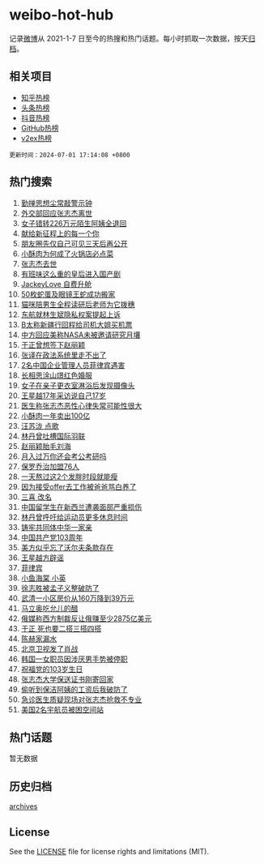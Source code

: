 # weibo-hot-hub

记录[微博](https://www.weibo.com)从 2021-1-7 日至今的热搜和热门话题。每小时抓取一次数据，按天[归档](archives)。

## 相关项目

- [知乎热榜](https://github.com/lonnyzhang423/zhihu-hot-hub)
- [头条热榜](https://github.com/lonnyzhang423/toutiao-hot-hub)
- [抖音热榜](https://github.com/lonnyzhang423/douyin-hot-hub)
- [GitHub热榜](https://github.com/lonnyzhang423/github-hot-hub)
- [v2ex热榜](https://github.com/lonnyzhang423/v2ex-hot-hub)


`更新时间：2024-07-01 17:14:08 +0800`

## 热门搜索

1. [勤掸思想尘常敲警示钟](https://m.weibo.cn/search?containerid=100103type%3D1%26t%3D10%26q%3D%23%E5%8B%A4%E6%8E%B8%E6%80%9D%E6%83%B3%E5%B0%98%E5%B8%B8%E6%95%B2%E8%AD%A6%E7%A4%BA%E9%92%9F%23&stream_entry_id=51&isnewpage=1&extparam=seat%3D1%26cate%3D10103%26stream_entry_id%3D51%26pos%3D0%26q%3D%2523%25E5%258B%25A4%25E6%258E%25B8%25E6%2580%259D%25E6%2583%25B3%25E5%25B0%2598%25E5%25B8%25B8%25E6%2595%25B2%25E8%25AD%25A6%25E7%25A4%25BA%25E9%2592%259F%2523%26dgr%3D0%26filter_type%3Drealtimehot%26c_type%3D51%26display_time%3D1719825247%26pre_seqid%3D171982524734902296445)
1. [外交部回应张志杰离世](https://m.weibo.cn/search?containerid=100103type%3D1%26t%3D10%26q%3D%23%E5%A4%96%E4%BA%A4%E9%83%A8%E5%9B%9E%E5%BA%94%E5%BC%A0%E5%BF%97%E6%9D%B0%E7%A6%BB%E4%B8%96%23&stream_entry_id=31&isnewpage=1&extparam=seat%3D1%26flag%3D1%26band_rank%3D1%26q%3D%2523%25E5%25A4%2596%25E4%25BA%25A4%25E9%2583%25A8%25E5%259B%259E%25E5%25BA%2594%25E5%25BC%25A0%25E5%25BF%2597%25E6%259D%25B0%25E7%25A6%25BB%25E4%25B8%2596%2523%26realpos%3D1%26cate%3D5001%26dgr%3D0%26pos%3D0%26stream_entry_id%3D31%26c_type%3D31%26filter_type%3Drealtimehot%26lcate%3D5001%26display_time%3D1719825247%26pre_seqid%3D171982524734902296445)
1. [女子错转226万元陌生阿姨全退回](https://m.weibo.cn/search?containerid=100103type%3D1%26t%3D10%26q%3D%23%E5%A5%B3%E5%AD%90%E9%94%99%E8%BD%AC226%E4%B8%87%E5%85%83%E9%99%8C%E7%94%9F%E9%98%BF%E5%A7%A8%E5%85%A8%E9%80%80%E5%9B%9E%23&stream_entry_id=31&isnewpage=1&extparam=seat%3D1%26flag%3D32768%26band_rank%3D2%26q%3D%2523%25E5%25A5%25B3%25E5%25AD%2590%25E9%2594%2599%25E8%25BD%25AC226%25E4%25B8%2587%25E5%2585%2583%25E9%2599%258C%25E7%2594%259F%25E9%2598%25BF%25E5%25A7%25A8%25E5%2585%25A8%25E9%2580%2580%25E5%259B%259E%2523%26realpos%3D2%26cate%3D5001%26dgr%3D0%26pos%3D1%26stream_entry_id%3D31%26c_type%3D31%26filter_type%3Drealtimehot%26lcate%3D5001%26display_time%3D1719825247%26pre_seqid%3D171982524734902296445)
1. [献给新征程上的每一个你](https://m.weibo.cn/search?containerid=100103type%3D1%26t%3D10%26q%3D%23%E7%8C%AE%E7%BB%99%E6%96%B0%E5%BE%81%E7%A8%8B%E4%B8%8A%E7%9A%84%E6%AF%8F%E4%B8%80%E4%B8%AA%E4%BD%A0%23&stream_entry_id=31&isnewpage=1&extparam=seat%3D1%26flag%3D1%26band_rank%3D3%26q%3D%2523%25E7%258C%25AE%25E7%25BB%2599%25E6%2596%25B0%25E5%25BE%2581%25E7%25A8%258B%25E4%25B8%258A%25E7%259A%2584%25E6%25AF%258F%25E4%25B8%2580%25E4%25B8%25AA%25E4%25BD%25A0%2523%26realpos%3D3%26cate%3D5001%26dgr%3D0%26pos%3D2%26stream_entry_id%3D31%26c_type%3D31%26filter_type%3Drealtimehot%26lcate%3D5001%26display_time%3D1719825247%26pre_seqid%3D171982524734902296445)
1. [朋友圈先仅自己可见三天后再公开](https://m.weibo.cn/search?containerid=100103type%3D1%26t%3D10%26q%3D%23%E6%9C%8B%E5%8F%8B%E5%9C%88%E5%85%88%E4%BB%85%E8%87%AA%E5%B7%B1%E5%8F%AF%E8%A7%81%E4%B8%89%E5%A4%A9%E5%90%8E%E5%86%8D%E5%85%AC%E5%BC%80%23&stream_entry_id=31&isnewpage=1&extparam=seat%3D1%26flag%3D2%26band_rank%3D4%26q%3D%2523%25E6%259C%258B%25E5%258F%258B%25E5%259C%2588%25E5%2585%2588%25E4%25BB%2585%25E8%2587%25AA%25E5%25B7%25B1%25E5%258F%25AF%25E8%25A7%2581%25E4%25B8%2589%25E5%25A4%25A9%25E5%2590%258E%25E5%2586%258D%25E5%2585%25AC%25E5%25BC%2580%2523%26realpos%3D4%26cate%3D5001%26dgr%3D0%26pos%3D3%26stream_entry_id%3D31%26c_type%3D31%26filter_type%3Drealtimehot%26lcate%3D5001%26display_time%3D1719825247%26pre_seqid%3D171982524734902296445)
1. [小酥肉为何成了火锅店必点菜](https://m.weibo.cn/search?containerid=100103type%3D1%26t%3D10%26q%3D%23%E5%B0%8F%E9%85%A5%E8%82%89%E4%B8%BA%E4%BD%95%E6%88%90%E4%BA%86%E7%81%AB%E9%94%85%E5%BA%97%E5%BF%85%E7%82%B9%E8%8F%9C%23&stream_entry_id=31&isnewpage=1&extparam=seat%3D1%26flag%3D1%26band_rank%3D5%26q%3D%2523%25E5%25B0%258F%25E9%2585%25A5%25E8%2582%2589%25E4%25B8%25BA%25E4%25BD%2595%25E6%2588%2590%25E4%25BA%2586%25E7%2581%25AB%25E9%2594%2585%25E5%25BA%2597%25E5%25BF%2585%25E7%2582%25B9%25E8%258F%259C%2523%26realpos%3D5%26cate%3D5001%26dgr%3D0%26pos%3D4%26stream_entry_id%3D31%26c_type%3D31%26filter_type%3Drealtimehot%26lcate%3D5001%26display_time%3D1719825247%26pre_seqid%3D171982524734902296445)
1. [张志杰去世](https://m.weibo.cn/search?containerid=100103type%3D1%26t%3D10%26q%3D%23%E5%BC%A0%E5%BF%97%E6%9D%B0%E5%8E%BB%E4%B8%96%23&stream_entry_id=31&isnewpage=1&extparam=seat%3D1%26flag%3D16%26band_rank%3D6%26q%3D%2523%25E5%25BC%25A0%25E5%25BF%2597%25E6%259D%25B0%25E5%258E%25BB%25E4%25B8%2596%2523%26realpos%3D6%26cate%3D5001%26dgr%3D0%26pos%3D5%26stream_entry_id%3D31%26c_type%3D31%26filter_type%3Drealtimehot%26lcate%3D5001%26display_time%3D1719825247%26pre_seqid%3D171982524734902296445)
1. [有班味这么重的皇后进入国产剧](https://m.weibo.cn/search?containerid=100103type%3D1%26t%3D10%26q%3D%23%E6%9C%89%E7%8F%AD%E5%91%B3%E8%BF%99%E4%B9%88%E9%87%8D%E7%9A%84%E7%9A%87%E5%90%8E%E8%BF%9B%E5%85%A5%E5%9B%BD%E4%BA%A7%E5%89%A7%23&stream_entry_id=31&isnewpage=1&extparam=seat%3D1%26flag%3D1%26band_rank%3D7%26q%3D%2523%25E6%259C%2589%25E7%258F%25AD%25E5%2591%25B3%25E8%25BF%2599%25E4%25B9%2588%25E9%2587%258D%25E7%259A%2584%25E7%259A%2587%25E5%2590%258E%25E8%25BF%259B%25E5%2585%25A5%25E5%259B%25BD%25E4%25BA%25A7%25E5%2589%25A7%2523%26realpos%3D7%26cate%3D5001%26dgr%3D0%26pos%3D6%26stream_entry_id%3D31%26c_type%3D31%26filter_type%3Drealtimehot%26lcate%3D5001%26display_time%3D1719825247%26pre_seqid%3D171982524734902296445)
1. [JackeyLove 自费升舱](https://m.weibo.cn/search?containerid=100103type%3D1%26t%3D10%26q%3DJackeyLove+%E8%87%AA%E8%B4%B9%E5%8D%87%E8%88%B1&stream_entry_id=31&isnewpage=1&extparam=seat%3D1%26flag%3D1%26band_rank%3D8%26q%3DJackeyLove%2520%25E8%2587%25AA%25E8%25B4%25B9%25E5%258D%2587%25E8%2588%25B1%26realpos%3D8%26cate%3D5001%26dgr%3D0%26pos%3D7%26stream_entry_id%3D31%26c_type%3D31%26filter_type%3Drealtimehot%26lcate%3D5001%26display_time%3D1719825247%26pre_seqid%3D171982524734902296445)
1. [50枚蛇蛋及眼镜王蛇成功搬家](https://m.weibo.cn/search?containerid=100103type%3D1%26t%3D10%26q%3D%2350%E6%9E%9A%E8%9B%87%E8%9B%8B%E5%8F%8A%E7%9C%BC%E9%95%9C%E7%8E%8B%E8%9B%87%E6%88%90%E5%8A%9F%E6%90%AC%E5%AE%B6%23&stream_entry_id=31&isnewpage=1&extparam=seat%3D1%26flag%3D1%26band_rank%3D9%26q%3D%252350%25E6%259E%259A%25E8%259B%2587%25E8%259B%258B%25E5%258F%258A%25E7%259C%25BC%25E9%2595%259C%25E7%258E%258B%25E8%259B%2587%25E6%2588%2590%25E5%258A%259F%25E6%2590%25AC%25E5%25AE%25B6%2523%26realpos%3D9%26cate%3D5001%26dgr%3D0%26pos%3D8%26stream_entry_id%3D31%26c_type%3D31%26filter_type%3Drealtimehot%26lcate%3D5001%26display_time%3D1719825247%26pre_seqid%3D171982524734902296445)
1. [猫咪陪男生全程读研后老师为它拨穗](https://m.weibo.cn/search?containerid=100103type%3D1%26t%3D10%26q%3D%23%E7%8C%AB%E5%92%AA%E9%99%AA%E7%94%B7%E7%94%9F%E5%85%A8%E7%A8%8B%E8%AF%BB%E7%A0%94%E5%90%8E%E8%80%81%E5%B8%88%E4%B8%BA%E5%AE%83%E6%8B%A8%E7%A9%97%23&stream_entry_id=31&isnewpage=1&extparam=seat%3D1%26flag%3D32768%26band_rank%3D10%26q%3D%2523%25E7%258C%25AB%25E5%2592%25AA%25E9%2599%25AA%25E7%2594%25B7%25E7%2594%259F%25E5%2585%25A8%25E7%25A8%258B%25E8%25AF%25BB%25E7%25A0%2594%25E5%2590%258E%25E8%2580%2581%25E5%25B8%2588%25E4%25B8%25BA%25E5%25AE%2583%25E6%258B%25A8%25E7%25A9%2597%2523%26realpos%3D10%26cate%3D5001%26dgr%3D0%26pos%3D9%26stream_entry_id%3D31%26c_type%3D31%26filter_type%3Drealtimehot%26lcate%3D5001%26display_time%3D1719825247%26pre_seqid%3D171982524734902296445)
1. [东航就林生斌隐私权案提起上诉](https://m.weibo.cn/search?containerid=100103type%3D1%26t%3D10%26q%3D%23%E4%B8%9C%E8%88%AA%E5%B0%B1%E6%9E%97%E7%94%9F%E6%96%8C%E9%9A%90%E7%A7%81%E6%9D%83%E6%A1%88%E6%8F%90%E8%B5%B7%E4%B8%8A%E8%AF%89%23&stream_entry_id=31&isnewpage=1&extparam=seat%3D1%26flag%3D1%26band_rank%3D11%26q%3D%2523%25E4%25B8%259C%25E8%2588%25AA%25E5%25B0%25B1%25E6%259E%2597%25E7%2594%259F%25E6%2596%258C%25E9%259A%2590%25E7%25A7%2581%25E6%259D%2583%25E6%25A1%2588%25E6%258F%2590%25E8%25B5%25B7%25E4%25B8%258A%25E8%25AF%2589%2523%26realpos%3D11%26cate%3D5001%26dgr%3D0%26pos%3D10%26stream_entry_id%3D31%26c_type%3D31%26filter_type%3Drealtimehot%26lcate%3D5001%26display_time%3D1719825247%26pre_seqid%3D171982524734902296445)
1. [B太称新疆行回程给司机大姐买机票](https://m.weibo.cn/search?containerid=100103type%3D1%26t%3D10%26q%3D%23B%E5%A4%AA%E7%A7%B0%E6%96%B0%E7%96%86%E8%A1%8C%E5%9B%9E%E7%A8%8B%E7%BB%99%E5%8F%B8%E6%9C%BA%E5%A4%A7%E5%A7%90%E4%B9%B0%E6%9C%BA%E7%A5%A8%23&stream_entry_id=31&isnewpage=1&extparam=seat%3D1%26flag%3D0%26band_rank%3D12%26q%3D%2523B%25E5%25A4%25AA%25E7%25A7%25B0%25E6%2596%25B0%25E7%2596%2586%25E8%25A1%258C%25E5%259B%259E%25E7%25A8%258B%25E7%25BB%2599%25E5%258F%25B8%25E6%259C%25BA%25E5%25A4%25A7%25E5%25A7%2590%25E4%25B9%25B0%25E6%259C%25BA%25E7%25A5%25A8%2523%26realpos%3D12%26cate%3D5001%26dgr%3D0%26pos%3D11%26stream_entry_id%3D31%26c_type%3D31%26filter_type%3Drealtimehot%26lcate%3D5001%26display_time%3D1719825247%26pre_seqid%3D171982524734902296445)
1. [中方回应美称NASA未被邀请研究月壤](https://m.weibo.cn/search?containerid=100103type%3D1%26t%3D10%26q%3D%23%E4%B8%AD%E6%96%B9%E5%9B%9E%E5%BA%94%E7%BE%8E%E7%A7%B0NASA%E6%9C%AA%E8%A2%AB%E9%82%80%E8%AF%B7%E7%A0%94%E7%A9%B6%E6%9C%88%E5%A3%A4%23&stream_entry_id=31&isnewpage=1&extparam=seat%3D1%26flag%3D1%26band_rank%3D13%26q%3D%2523%25E4%25B8%25AD%25E6%2596%25B9%25E5%259B%259E%25E5%25BA%2594%25E7%25BE%258E%25E7%25A7%25B0NASA%25E6%259C%25AA%25E8%25A2%25AB%25E9%2582%2580%25E8%25AF%25B7%25E7%25A0%2594%25E7%25A9%25B6%25E6%259C%2588%25E5%25A3%25A4%2523%26realpos%3D13%26cate%3D5001%26dgr%3D0%26pos%3D12%26stream_entry_id%3D31%26c_type%3D31%26filter_type%3Drealtimehot%26lcate%3D5001%26display_time%3D1719825247%26pre_seqid%3D171982524734902296445)
1. [于正曾想签下赵丽颖](https://m.weibo.cn/search?containerid=100103type%3D1%26t%3D10%26q%3D%23%E4%BA%8E%E6%AD%A3%E6%9B%BE%E6%83%B3%E7%AD%BE%E4%B8%8B%E8%B5%B5%E4%B8%BD%E9%A2%96%23&stream_entry_id=31&isnewpage=1&extparam=seat%3D1%26flag%3D0%26band_rank%3D14%26q%3D%2523%25E4%25BA%258E%25E6%25AD%25A3%25E6%259B%25BE%25E6%2583%25B3%25E7%25AD%25BE%25E4%25B8%258B%25E8%25B5%25B5%25E4%25B8%25BD%25E9%25A2%2596%2523%26realpos%3D14%26cate%3D5001%26dgr%3D0%26pos%3D13%26stream_entry_id%3D31%26c_type%3D31%26filter_type%3Drealtimehot%26lcate%3D5001%26display_time%3D1719825247%26pre_seqid%3D171982524734902296445)
1. [张译在政法系统里走不出了](https://m.weibo.cn/search?containerid=100103type%3D1%26t%3D10%26q%3D%23%E5%BC%A0%E8%AF%91%E5%9C%A8%E6%94%BF%E6%B3%95%E7%B3%BB%E7%BB%9F%E9%87%8C%E8%B5%B0%E4%B8%8D%E5%87%BA%E4%BA%86%23&stream_entry_id=31&isnewpage=1&extparam=seat%3D1%26flag%3D2%26band_rank%3D15%26q%3D%2523%25E5%25BC%25A0%25E8%25AF%2591%25E5%259C%25A8%25E6%2594%25BF%25E6%25B3%2595%25E7%25B3%25BB%25E7%25BB%259F%25E9%2587%258C%25E8%25B5%25B0%25E4%25B8%258D%25E5%2587%25BA%25E4%25BA%2586%2523%26realpos%3D15%26cate%3D5001%26dgr%3D0%26pos%3D14%26stream_entry_id%3D31%26c_type%3D31%26filter_type%3Drealtimehot%26lcate%3D5001%26display_time%3D1719825247%26pre_seqid%3D171982524734902296445)
1. [2名中国企业管理人员菲律宾遇害](https://m.weibo.cn/search?containerid=100103type%3D1%26t%3D10%26q%3D%232%E5%90%8D%E4%B8%AD%E5%9B%BD%E4%BC%81%E4%B8%9A%E7%AE%A1%E7%90%86%E4%BA%BA%E5%91%98%E8%8F%B2%E5%BE%8B%E5%AE%BE%E9%81%87%E5%AE%B3%23&stream_entry_id=31&isnewpage=1&extparam=seat%3D1%26flag%3D1%26band_rank%3D16%26q%3D%25232%25E5%2590%258D%25E4%25B8%25AD%25E5%259B%25BD%25E4%25BC%2581%25E4%25B8%259A%25E7%25AE%25A1%25E7%2590%2586%25E4%25BA%25BA%25E5%2591%2598%25E8%258F%25B2%25E5%25BE%258B%25E5%25AE%25BE%25E9%2581%2587%25E5%25AE%25B3%2523%26realpos%3D16%26cate%3D5001%26dgr%3D0%26pos%3D15%26stream_entry_id%3D31%26c_type%3D31%26filter_type%3Drealtimehot%26lcate%3D5001%26display_time%3D1719825247%26pre_seqid%3D171982524734902296445)
1. [长相思涂山璟红色婚服](https://m.weibo.cn/search?containerid=100103type%3D1%26t%3D10%26q%3D%23%E9%95%BF%E7%9B%B8%E6%80%9D%E6%B6%82%E5%B1%B1%E7%92%9F%E7%BA%A2%E8%89%B2%E5%A9%9A%E6%9C%8D%23&stream_entry_id=31&isnewpage=1&extparam=seat%3D1%26flag%3D1%26band_rank%3D17%26q%3D%2523%25E9%2595%25BF%25E7%259B%25B8%25E6%2580%259D%25E6%25B6%2582%25E5%25B1%25B1%25E7%2592%259F%25E7%25BA%25A2%25E8%2589%25B2%25E5%25A9%259A%25E6%259C%258D%2523%26realpos%3D17%26cate%3D5001%26dgr%3D0%26pos%3D16%26stream_entry_id%3D31%26c_type%3D31%26filter_type%3Drealtimehot%26lcate%3D5001%26display_time%3D1719825247%26pre_seqid%3D171982524734902296445)
1. [女子在亲子更衣室淋浴后发现摄像头](https://m.weibo.cn/search?containerid=100103type%3D1%26t%3D10%26q%3D%23%E5%A5%B3%E5%AD%90%E5%9C%A8%E4%BA%B2%E5%AD%90%E6%9B%B4%E8%A1%A3%E5%AE%A4%E6%B7%8B%E6%B5%B4%E5%90%8E%E5%8F%91%E7%8E%B0%E6%91%84%E5%83%8F%E5%A4%B4%23&stream_entry_id=31&isnewpage=1&extparam=seat%3D1%26flag%3D0%26band_rank%3D18%26q%3D%2523%25E5%25A5%25B3%25E5%25AD%2590%25E5%259C%25A8%25E4%25BA%25B2%25E5%25AD%2590%25E6%259B%25B4%25E8%25A1%25A3%25E5%25AE%25A4%25E6%25B7%258B%25E6%25B5%25B4%25E5%2590%258E%25E5%258F%2591%25E7%258E%25B0%25E6%2591%2584%25E5%2583%258F%25E5%25A4%25B4%2523%26realpos%3D18%26cate%3D5001%26dgr%3D0%26pos%3D17%26stream_entry_id%3D31%26c_type%3D31%26filter_type%3Drealtimehot%26lcate%3D5001%26display_time%3D1719825247%26pre_seqid%3D171982524734902296445)
1. [王星越17年采访说自己17岁](https://m.weibo.cn/search?containerid=100103type%3D1%26t%3D10%26q%3D%23%E7%8E%8B%E6%98%9F%E8%B6%8A17%E5%B9%B4%E9%87%87%E8%AE%BF%E8%AF%B4%E8%87%AA%E5%B7%B117%E5%B2%81%23&stream_entry_id=31&isnewpage=1&extparam=seat%3D1%26flag%3D0%26band_rank%3D19%26q%3D%2523%25E7%258E%258B%25E6%2598%259F%25E8%25B6%258A17%25E5%25B9%25B4%25E9%2587%2587%25E8%25AE%25BF%25E8%25AF%25B4%25E8%2587%25AA%25E5%25B7%25B117%25E5%25B2%2581%2523%26realpos%3D19%26cate%3D5001%26dgr%3D0%26pos%3D18%26stream_entry_id%3D31%26c_type%3D31%26filter_type%3Drealtimehot%26lcate%3D5001%26display_time%3D1719825247%26pre_seqid%3D171982524734902296445)
1. [医生称张志杰恶性心律失常可能性很大](https://m.weibo.cn/search?containerid=100103type%3D1%26t%3D10%26q%3D%23%E5%8C%BB%E7%94%9F%E7%A7%B0%E5%BC%A0%E5%BF%97%E6%9D%B0%E6%81%B6%E6%80%A7%E5%BF%83%E5%BE%8B%E5%A4%B1%E5%B8%B8%E5%8F%AF%E8%83%BD%E6%80%A7%E5%BE%88%E5%A4%A7%23&stream_entry_id=31&isnewpage=1&extparam=seat%3D1%26flag%3D0%26band_rank%3D20%26q%3D%2523%25E5%258C%25BB%25E7%2594%259F%25E7%25A7%25B0%25E5%25BC%25A0%25E5%25BF%2597%25E6%259D%25B0%25E6%2581%25B6%25E6%2580%25A7%25E5%25BF%2583%25E5%25BE%258B%25E5%25A4%25B1%25E5%25B8%25B8%25E5%258F%25AF%25E8%2583%25BD%25E6%2580%25A7%25E5%25BE%2588%25E5%25A4%25A7%2523%26realpos%3D20%26cate%3D5001%26dgr%3D0%26pos%3D19%26stream_entry_id%3D31%26c_type%3D31%26filter_type%3Drealtimehot%26lcate%3D5001%26display_time%3D1719825247%26pre_seqid%3D171982524734902296445)
1. [小酥肉一年卖出100亿](https://m.weibo.cn/search?containerid=100103type%3D1%26t%3D10%26q%3D%23%E5%B0%8F%E9%85%A5%E8%82%89%E4%B8%80%E5%B9%B4%E5%8D%96%E5%87%BA100%E4%BA%BF%23&stream_entry_id=31&isnewpage=1&extparam=seat%3D1%26flag%3D0%26band_rank%3D21%26q%3D%2523%25E5%25B0%258F%25E9%2585%25A5%25E8%2582%2589%25E4%25B8%2580%25E5%25B9%25B4%25E5%258D%2596%25E5%2587%25BA100%25E4%25BA%25BF%2523%26realpos%3D21%26cate%3D5001%26dgr%3D0%26pos%3D20%26stream_entry_id%3D31%26c_type%3D31%26filter_type%3Drealtimehot%26lcate%3D5001%26display_time%3D1719825247%26pre_seqid%3D171982524734902296445)
1. [汪苏泷 点歌](https://m.weibo.cn/search?containerid=100103type%3D1%26t%3D10%26q%3D%E6%B1%AA%E8%8B%8F%E6%B3%B7+%E7%82%B9%E6%AD%8C&stream_entry_id=31&isnewpage=1&extparam=seat%3D1%26flag%3D0%26band_rank%3D22%26q%3D%25E6%25B1%25AA%25E8%258B%258F%25E6%25B3%25B7%2520%25E7%2582%25B9%25E6%25AD%258C%26realpos%3D22%26cate%3D5001%26dgr%3D0%26pos%3D21%26stream_entry_id%3D31%26c_type%3D31%26filter_type%3Drealtimehot%26lcate%3D5001%26display_time%3D1719825247%26pre_seqid%3D171982524734902296445)
1. [林丹曾吐槽国际羽联](https://m.weibo.cn/search?containerid=100103type%3D1%26t%3D10%26q%3D%23%E6%9E%97%E4%B8%B9%E6%9B%BE%E5%90%90%E6%A7%BD%E5%9B%BD%E9%99%85%E7%BE%BD%E8%81%94%23&stream_entry_id=31&isnewpage=1&extparam=seat%3D1%26flag%3D1%26band_rank%3D23%26q%3D%2523%25E6%259E%2597%25E4%25B8%25B9%25E6%259B%25BE%25E5%2590%2590%25E6%25A7%25BD%25E5%259B%25BD%25E9%2599%2585%25E7%25BE%25BD%25E8%2581%2594%2523%26realpos%3D23%26cate%3D5001%26dgr%3D0%26pos%3D22%26stream_entry_id%3D31%26c_type%3D31%26filter_type%3Drealtimehot%26lcate%3D5001%26display_time%3D1719825247%26pre_seqid%3D171982524734902296445)
1. [赵丽颖胎毛刘海](https://m.weibo.cn/search?containerid=100103type%3D1%26t%3D10%26q%3D%23%E8%B5%B5%E4%B8%BD%E9%A2%96%E8%83%8E%E6%AF%9B%E5%88%98%E6%B5%B7%23&stream_entry_id=31&isnewpage=1&extparam=seat%3D1%26flag%3D0%26band_rank%3D24%26q%3D%2523%25E8%25B5%25B5%25E4%25B8%25BD%25E9%25A2%2596%25E8%2583%258E%25E6%25AF%259B%25E5%2588%2598%25E6%25B5%25B7%2523%26realpos%3D24%26cate%3D5001%26dgr%3D0%26pos%3D23%26stream_entry_id%3D31%26c_type%3D31%26filter_type%3Drealtimehot%26lcate%3D5001%26display_time%3D1719825247%26pre_seqid%3D171982524734902296445)
1. [月入过万你还会考公考研吗](https://m.weibo.cn/search?containerid=100103type%3D1%26t%3D10%26q%3D%23%E6%9C%88%E5%85%A5%E8%BF%87%E4%B8%87%E4%BD%A0%E8%BF%98%E4%BC%9A%E8%80%83%E5%85%AC%E8%80%83%E7%A0%94%E5%90%97%23&stream_entry_id=31&isnewpage=1&extparam=seat%3D1%26flag%3D0%26band_rank%3D25%26q%3D%2523%25E6%259C%2588%25E5%2585%25A5%25E8%25BF%2587%25E4%25B8%2587%25E4%25BD%25A0%25E8%25BF%2598%25E4%25BC%259A%25E8%2580%2583%25E5%2585%25AC%25E8%2580%2583%25E7%25A0%2594%25E5%2590%2597%2523%26realpos%3D25%26cate%3D5001%26dgr%3D0%26pos%3D24%26stream_entry_id%3D31%26c_type%3D31%26filter_type%3Drealtimehot%26lcate%3D5001%26display_time%3D1719825247%26pre_seqid%3D171982524734902296445)
1. [保罗乔治加盟76人](https://m.weibo.cn/search?containerid=100103type%3D1%26t%3D10%26q%3D%23%E4%BF%9D%E7%BD%97%E4%B9%94%E6%B2%BB%E5%8A%A0%E7%9B%9F76%E4%BA%BA%23&stream_entry_id=31&isnewpage=1&extparam=seat%3D1%26flag%3D1%26band_rank%3D26%26q%3D%2523%25E4%25BF%259D%25E7%25BD%2597%25E4%25B9%2594%25E6%25B2%25BB%25E5%258A%25A0%25E7%259B%259F76%25E4%25BA%25BA%2523%26realpos%3D26%26cate%3D5001%26dgr%3D0%26pos%3D25%26stream_entry_id%3D31%26c_type%3D31%26filter_type%3Drealtimehot%26lcate%3D5001%26display_time%3D1719825247%26pre_seqid%3D171982524734902296445)
1. [一天熬过这2个发胖时段就能瘦](https://m.weibo.cn/search?containerid=100103type%3D1%26t%3D10%26q%3D%23%E4%B8%80%E5%A4%A9%E7%86%AC%E8%BF%87%E8%BF%992%E4%B8%AA%E5%8F%91%E8%83%96%E6%97%B6%E6%AE%B5%E5%B0%B1%E8%83%BD%E7%98%A6%23&stream_entry_id=31&isnewpage=1&extparam=seat%3D1%26flag%3D1%26band_rank%3D27%26q%3D%2523%25E4%25B8%2580%25E5%25A4%25A9%25E7%2586%25AC%25E8%25BF%2587%25E8%25BF%25992%25E4%25B8%25AA%25E5%258F%2591%25E8%2583%2596%25E6%2597%25B6%25E6%25AE%25B5%25E5%25B0%25B1%25E8%2583%25BD%25E7%2598%25A6%2523%26realpos%3D27%26cate%3D5001%26dgr%3D0%26pos%3D26%26stream_entry_id%3D31%26c_type%3D31%26filter_type%3Drealtimehot%26lcate%3D5001%26display_time%3D1719825247%26pre_seqid%3D171982524734902296445)
1. [因为接受offer去工作被爸爸骂白养了](https://m.weibo.cn/search?containerid=100103type%3D1%26t%3D10%26q%3D%23%E5%9B%A0%E4%B8%BA%E6%8E%A5%E5%8F%97offer%E5%8E%BB%E5%B7%A5%E4%BD%9C%E8%A2%AB%E7%88%B8%E7%88%B8%E9%AA%82%E7%99%BD%E5%85%BB%E4%BA%86%23&stream_entry_id=31&isnewpage=1&extparam=seat%3D1%26flag%3D0%26band_rank%3D28%26q%3D%2523%25E5%259B%25A0%25E4%25B8%25BA%25E6%258E%25A5%25E5%258F%2597offer%25E5%258E%25BB%25E5%25B7%25A5%25E4%25BD%259C%25E8%25A2%25AB%25E7%2588%25B8%25E7%2588%25B8%25E9%25AA%2582%25E7%2599%25BD%25E5%2585%25BB%25E4%25BA%2586%2523%26realpos%3D28%26cate%3D5001%26dgr%3D0%26pos%3D27%26stream_entry_id%3D31%26c_type%3D31%26filter_type%3Drealtimehot%26lcate%3D5001%26display_time%3D1719825247%26pre_seqid%3D171982524734902296445)
1. [三喜 改名](https://m.weibo.cn/search?containerid=100103type%3D1%26t%3D10%26q%3D%E4%B8%89%E5%96%9C+%E6%94%B9%E5%90%8D&stream_entry_id=31&isnewpage=1&extparam=seat%3D1%26flag%3D0%26band_rank%3D29%26q%3D%25E4%25B8%2589%25E5%2596%259C%2520%25E6%2594%25B9%25E5%2590%258D%26realpos%3D29%26cate%3D5001%26dgr%3D0%26pos%3D28%26stream_entry_id%3D31%26c_type%3D31%26filter_type%3Drealtimehot%26lcate%3D5001%26display_time%3D1719825247%26pre_seqid%3D171982524734902296445)
1. [中国留学生在新西兰遭袭面部严重损伤](https://m.weibo.cn/search?containerid=100103type%3D1%26t%3D10%26q%3D%23%E4%B8%AD%E5%9B%BD%E7%95%99%E5%AD%A6%E7%94%9F%E5%9C%A8%E6%96%B0%E8%A5%BF%E5%85%B0%E9%81%AD%E8%A2%AD%E9%9D%A2%E9%83%A8%E4%B8%A5%E9%87%8D%E6%8D%9F%E4%BC%A4%23&stream_entry_id=31&isnewpage=1&extparam=seat%3D1%26flag%3D0%26band_rank%3D30%26q%3D%2523%25E4%25B8%25AD%25E5%259B%25BD%25E7%2595%2599%25E5%25AD%25A6%25E7%2594%259F%25E5%259C%25A8%25E6%2596%25B0%25E8%25A5%25BF%25E5%2585%25B0%25E9%2581%25AD%25E8%25A2%25AD%25E9%259D%25A2%25E9%2583%25A8%25E4%25B8%25A5%25E9%2587%258D%25E6%258D%259F%25E4%25BC%25A4%2523%26realpos%3D30%26cate%3D5001%26dgr%3D0%26pos%3D29%26stream_entry_id%3D31%26c_type%3D31%26filter_type%3Drealtimehot%26lcate%3D5001%26display_time%3D1719825247%26pre_seqid%3D171982524734902296445)
1. [林丹曾呼吁给运动员更多休息时间](https://m.weibo.cn/search?containerid=100103type%3D1%26t%3D10%26q%3D%23%E6%9E%97%E4%B8%B9%E6%9B%BE%E5%91%BC%E5%90%81%E7%BB%99%E8%BF%90%E5%8A%A8%E5%91%98%E6%9B%B4%E5%A4%9A%E4%BC%91%E6%81%AF%E6%97%B6%E9%97%B4%23&stream_entry_id=31&isnewpage=1&extparam=seat%3D1%26flag%3D1%26band_rank%3D31%26q%3D%2523%25E6%259E%2597%25E4%25B8%25B9%25E6%259B%25BE%25E5%2591%25BC%25E5%2590%2581%25E7%25BB%2599%25E8%25BF%2590%25E5%258A%25A8%25E5%2591%2598%25E6%259B%25B4%25E5%25A4%259A%25E4%25BC%2591%25E6%2581%25AF%25E6%2597%25B6%25E9%2597%25B4%2523%26realpos%3D31%26cate%3D5001%26dgr%3D0%26pos%3D30%26stream_entry_id%3D31%26c_type%3D31%26filter_type%3Drealtimehot%26lcate%3D5001%26display_time%3D1719825247%26pre_seqid%3D171982524734902296445)
1. [铸牢共同体中华一家亲](https://m.weibo.cn/search?containerid=100103type%3D1%26t%3D10%26q%3D%23%E9%93%B8%E7%89%A2%E5%85%B1%E5%90%8C%E4%BD%93%E4%B8%AD%E5%8D%8E%E4%B8%80%E5%AE%B6%E4%BA%B2%23&stream_entry_id=31&isnewpage=1&extparam=seat%3D1%26flag%3D1%26band_rank%3D32%26q%3D%2523%25E9%2593%25B8%25E7%2589%25A2%25E5%2585%25B1%25E5%2590%258C%25E4%25BD%2593%25E4%25B8%25AD%25E5%258D%258E%25E4%25B8%2580%25E5%25AE%25B6%25E4%25BA%25B2%2523%26realpos%3D32%26cate%3D5001%26dgr%3D0%26pos%3D31%26stream_entry_id%3D31%26c_type%3D31%26filter_type%3Drealtimehot%26lcate%3D5001%26display_time%3D1719825247%26pre_seqid%3D171982524734902296445)
1. [中国共产党103周年](https://m.weibo.cn/search?containerid=100103type%3D1%26t%3D10%26q%3D%23%E4%B8%AD%E5%9B%BD%E5%85%B1%E4%BA%A7%E5%85%9A103%E5%91%A8%E5%B9%B4%23&stream_entry_id=31&isnewpage=1&extparam=seat%3D1%26flag%3D0%26band_rank%3D33%26q%3D%2523%25E4%25B8%25AD%25E5%259B%25BD%25E5%2585%25B1%25E4%25BA%25A7%25E5%2585%259A103%25E5%2591%25A8%25E5%25B9%25B4%2523%26realpos%3D33%26cate%3D5001%26dgr%3D0%26pos%3D32%26stream_entry_id%3D31%26c_type%3D31%26filter_type%3Drealtimehot%26lcate%3D5001%26display_time%3D1719825247%26pre_seqid%3D171982524734902296445)
1. [美方似乎忘了沃尔夫条款存在](https://m.weibo.cn/search?containerid=100103type%3D1%26t%3D10%26q%3D%23%E7%BE%8E%E6%96%B9%E4%BC%BC%E4%B9%8E%E5%BF%98%E4%BA%86%E6%B2%83%E5%B0%94%E5%A4%AB%E6%9D%A1%E6%AC%BE%E5%AD%98%E5%9C%A8%23&stream_entry_id=31&isnewpage=1&extparam=seat%3D1%26flag%3D1%26band_rank%3D34%26q%3D%2523%25E7%25BE%258E%25E6%2596%25B9%25E4%25BC%25BC%25E4%25B9%258E%25E5%25BF%2598%25E4%25BA%2586%25E6%25B2%2583%25E5%25B0%2594%25E5%25A4%25AB%25E6%259D%25A1%25E6%25AC%25BE%25E5%25AD%2598%25E5%259C%25A8%2523%26realpos%3D34%26cate%3D5001%26dgr%3D0%26pos%3D33%26stream_entry_id%3D31%26c_type%3D31%26filter_type%3Drealtimehot%26lcate%3D5001%26display_time%3D1719825247%26pre_seqid%3D171982524734902296445)
1. [王星越方辟谣](https://m.weibo.cn/search?containerid=100103type%3D1%26t%3D10%26q%3D%23%E7%8E%8B%E6%98%9F%E8%B6%8A%E6%96%B9%E8%BE%9F%E8%B0%A3%23&stream_entry_id=31&isnewpage=1&extparam=seat%3D1%26flag%3D0%26band_rank%3D35%26q%3D%2523%25E7%258E%258B%25E6%2598%259F%25E8%25B6%258A%25E6%2596%25B9%25E8%25BE%259F%25E8%25B0%25A3%2523%26realpos%3D35%26cate%3D5001%26dgr%3D0%26pos%3D34%26stream_entry_id%3D31%26c_type%3D31%26filter_type%3Drealtimehot%26lcate%3D5001%26display_time%3D1719825247%26pre_seqid%3D171982524734902296445)
1. [菲律宾](https://m.weibo.cn/search?containerid=100103type%3D1%26t%3D10%26q%3D%E8%8F%B2%E5%BE%8B%E5%AE%BE&stream_entry_id=31&isnewpage=1&extparam=seat%3D1%26flag%3D0%26band_rank%3D36%26q%3D%25E8%258F%25B2%25E5%25BE%258B%25E5%25AE%25BE%26realpos%3D36%26cate%3D5001%26dgr%3D0%26pos%3D35%26stream_entry_id%3D31%26c_type%3D31%26filter_type%3Drealtimehot%26lcate%3D5001%26display_time%3D1719825247%26pre_seqid%3D171982524734902296445)
1. [小鱼海棠 小英](https://m.weibo.cn/search?containerid=100103type%3D1%26t%3D10%26q%3D%E5%B0%8F%E9%B1%BC%E6%B5%B7%E6%A3%A0+%E5%B0%8F%E8%8B%B1&stream_entry_id=31&isnewpage=1&extparam=seat%3D1%26flag%3D0%26band_rank%3D37%26q%3D%25E5%25B0%258F%25E9%25B1%25BC%25E6%25B5%25B7%25E6%25A3%25A0%2520%25E5%25B0%258F%25E8%258B%25B1%26realpos%3D37%26cate%3D5001%26dgr%3D0%26pos%3D36%26stream_entry_id%3D31%26c_type%3D31%26filter_type%3Drealtimehot%26lcate%3D5001%26display_time%3D1719825247%26pre_seqid%3D171982524734902296445)
1. [徐志胜被孟子义整破防了](https://m.weibo.cn/search?containerid=100103type%3D1%26t%3D10%26q%3D%23%E5%BE%90%E5%BF%97%E8%83%9C%E8%A2%AB%E5%AD%9F%E5%AD%90%E4%B9%89%E6%95%B4%E7%A0%B4%E9%98%B2%E4%BA%86%23&stream_entry_id=31&isnewpage=1&extparam=seat%3D1%26flag%3D1%26band_rank%3D38%26q%3D%2523%25E5%25BE%2590%25E5%25BF%2597%25E8%2583%259C%25E8%25A2%25AB%25E5%25AD%259F%25E5%25AD%2590%25E4%25B9%2589%25E6%2595%25B4%25E7%25A0%25B4%25E9%2598%25B2%25E4%25BA%2586%2523%26realpos%3D38%26cate%3D5001%26dgr%3D0%26pos%3D37%26stream_entry_id%3D31%26c_type%3D31%26filter_type%3Drealtimehot%26lcate%3D5001%26display_time%3D1719825247%26pre_seqid%3D171982524734902296445)
1. [武清一小区房价从160万降到39万元](https://m.weibo.cn/search?containerid=100103type%3D1%26t%3D10%26q%3D%23%E6%AD%A6%E6%B8%85%E4%B8%80%E5%B0%8F%E5%8C%BA%E6%88%BF%E4%BB%B7%E4%BB%8E160%E4%B8%87%E9%99%8D%E5%88%B039%E4%B8%87%E5%85%83%23&stream_entry_id=31&isnewpage=1&extparam=seat%3D1%26flag%3D0%26band_rank%3D39%26q%3D%2523%25E6%25AD%25A6%25E6%25B8%2585%25E4%25B8%2580%25E5%25B0%258F%25E5%258C%25BA%25E6%2588%25BF%25E4%25BB%25B7%25E4%25BB%258E160%25E4%25B8%2587%25E9%2599%258D%25E5%2588%25B039%25E4%25B8%2587%25E5%2585%2583%2523%26realpos%3D39%26cate%3D5001%26dgr%3D0%26pos%3D38%26stream_entry_id%3D31%26c_type%3D31%26filter_type%3Drealtimehot%26lcate%3D5001%26display_time%3D1719825247%26pre_seqid%3D171982524734902296445)
1. [马立奥吃允儿的醋](https://m.weibo.cn/search?containerid=100103type%3D1%26t%3D10%26q%3D%23%E9%A9%AC%E7%AB%8B%E5%A5%A5%E5%90%83%E5%85%81%E5%84%BF%E7%9A%84%E9%86%8B%23&stream_entry_id=31&isnewpage=1&extparam=seat%3D1%26flag%3D1%26band_rank%3D40%26q%3D%2523%25E9%25A9%25AC%25E7%25AB%258B%25E5%25A5%25A5%25E5%2590%2583%25E5%2585%2581%25E5%2584%25BF%25E7%259A%2584%25E9%2586%258B%2523%26realpos%3D40%26cate%3D5001%26dgr%3D0%26pos%3D39%26stream_entry_id%3D31%26c_type%3D31%26filter_type%3Drealtimehot%26lcate%3D5001%26display_time%3D1719825247%26pre_seqid%3D171982524734902296445)
1. [俄媒称西方制裁反让俄赚至少2875亿美元](https://m.weibo.cn/search?containerid=100103type%3D1%26t%3D10%26q%3D%23%E4%BF%84%E5%AA%92%E7%A7%B0%E8%A5%BF%E6%96%B9%E5%88%B6%E8%A3%81%E5%8F%8D%E8%AE%A9%E4%BF%84%E8%B5%9A%E8%87%B3%E5%B0%912875%E4%BA%BF%E7%BE%8E%E5%85%83%23&stream_entry_id=31&isnewpage=1&extparam=seat%3D1%26flag%3D1%26band_rank%3D41%26q%3D%2523%25E4%25BF%2584%25E5%25AA%2592%25E7%25A7%25B0%25E8%25A5%25BF%25E6%2596%25B9%25E5%2588%25B6%25E8%25A3%2581%25E5%258F%258D%25E8%25AE%25A9%25E4%25BF%2584%25E8%25B5%259A%25E8%2587%25B3%25E5%25B0%25912875%25E4%25BA%25BF%25E7%25BE%258E%25E5%2585%2583%2523%26realpos%3D41%26cate%3D5001%26dgr%3D0%26pos%3D40%26stream_entry_id%3D31%26c_type%3D31%26filter_type%3Drealtimehot%26lcate%3D5001%26display_time%3D1719825247%26pre_seqid%3D171982524734902296445)
1. [于正 死也要二搭三搭四搭](https://m.weibo.cn/search?containerid=100103type%3D1%26t%3D10%26q%3D%E4%BA%8E%E6%AD%A3+%E6%AD%BB%E4%B9%9F%E8%A6%81%E4%BA%8C%E6%90%AD%E4%B8%89%E6%90%AD%E5%9B%9B%E6%90%AD&stream_entry_id=31&isnewpage=1&extparam=seat%3D1%26flag%3D0%26band_rank%3D42%26q%3D%25E4%25BA%258E%25E6%25AD%25A3%2520%25E6%25AD%25BB%25E4%25B9%259F%25E8%25A6%2581%25E4%25BA%258C%25E6%2590%25AD%25E4%25B8%2589%25E6%2590%25AD%25E5%259B%259B%25E6%2590%25AD%26realpos%3D42%26cate%3D5001%26dgr%3D0%26pos%3D41%26stream_entry_id%3D31%26c_type%3D31%26filter_type%3Drealtimehot%26lcate%3D5001%26display_time%3D1719825247%26pre_seqid%3D171982524734902296445)
1. [陈赫家漏水](https://m.weibo.cn/search?containerid=100103type%3D1%26t%3D10%26q%3D%E9%99%88%E8%B5%AB%E5%AE%B6%E6%BC%8F%E6%B0%B4&stream_entry_id=31&isnewpage=1&extparam=seat%3D1%26flag%3D0%26band_rank%3D43%26q%3D%25E9%2599%2588%25E8%25B5%25AB%25E5%25AE%25B6%25E6%25BC%258F%25E6%25B0%25B4%26realpos%3D43%26cate%3D5001%26dgr%3D0%26pos%3D42%26stream_entry_id%3D31%26c_type%3D31%26filter_type%3Drealtimehot%26lcate%3D5001%26display_time%3D1719825247%26pre_seqid%3D171982524734902296445)
1. [北京卫视发了肖战](https://m.weibo.cn/search?containerid=100103type%3D1%26t%3D10%26q%3D%23%E5%8C%97%E4%BA%AC%E5%8D%AB%E8%A7%86%E5%8F%91%E4%BA%86%E8%82%96%E6%88%98%23&stream_entry_id=31&isnewpage=1&extparam=seat%3D1%26flag%3D0%26band_rank%3D44%26q%3D%2523%25E5%258C%2597%25E4%25BA%25AC%25E5%258D%25AB%25E8%25A7%2586%25E5%258F%2591%25E4%25BA%2586%25E8%2582%2596%25E6%2588%2598%2523%26realpos%3D44%26cate%3D5001%26dgr%3D0%26pos%3D43%26stream_entry_id%3D31%26c_type%3D31%26filter_type%3Drealtimehot%26lcate%3D5001%26display_time%3D1719825247%26pre_seqid%3D171982524734902296445)
1. [韩国一女职员因涉厌男手势被停职](https://m.weibo.cn/search?containerid=100103type%3D1%26t%3D10%26q%3D%23%E9%9F%A9%E5%9B%BD%E4%B8%80%E5%A5%B3%E8%81%8C%E5%91%98%E5%9B%A0%E6%B6%89%E5%8E%8C%E7%94%B7%E6%89%8B%E5%8A%BF%E8%A2%AB%E5%81%9C%E8%81%8C%23&stream_entry_id=31&isnewpage=1&extparam=seat%3D1%26flag%3D1%26band_rank%3D45%26q%3D%2523%25E9%259F%25A9%25E5%259B%25BD%25E4%25B8%2580%25E5%25A5%25B3%25E8%2581%258C%25E5%2591%2598%25E5%259B%25A0%25E6%25B6%2589%25E5%258E%258C%25E7%2594%25B7%25E6%2589%258B%25E5%258A%25BF%25E8%25A2%25AB%25E5%2581%259C%25E8%2581%258C%2523%26realpos%3D45%26cate%3D5001%26dgr%3D0%26pos%3D44%26stream_entry_id%3D31%26c_type%3D31%26filter_type%3Drealtimehot%26lcate%3D5001%26display_time%3D1719825247%26pre_seqid%3D171982524734902296445)
1. [祝福党的103岁生日](https://m.weibo.cn/search?containerid=100103type%3D1%26t%3D10%26q%3D%23%E7%A5%9D%E7%A6%8F%E5%85%9A%E7%9A%84103%E5%B2%81%E7%94%9F%E6%97%A5%23&stream_entry_id=31&isnewpage=1&extparam=seat%3D1%26flag%3D0%26band_rank%3D46%26q%3D%2523%25E7%25A5%259D%25E7%25A6%258F%25E5%2585%259A%25E7%259A%2584103%25E5%25B2%2581%25E7%2594%259F%25E6%2597%25A5%2523%26realpos%3D46%26cate%3D5001%26dgr%3D0%26pos%3D45%26stream_entry_id%3D31%26c_type%3D31%26filter_type%3Drealtimehot%26lcate%3D5001%26display_time%3D1719825247%26pre_seqid%3D171982524734902296445)
1. [张志杰大学保送证书刚寄回家](https://m.weibo.cn/search?containerid=100103type%3D1%26t%3D10%26q%3D%23%E5%BC%A0%E5%BF%97%E6%9D%B0%E5%A4%A7%E5%AD%A6%E4%BF%9D%E9%80%81%E8%AF%81%E4%B9%A6%E5%88%9A%E5%AF%84%E5%9B%9E%E5%AE%B6%23&stream_entry_id=31&isnewpage=1&extparam=seat%3D1%26flag%3D0%26band_rank%3D47%26q%3D%2523%25E5%25BC%25A0%25E5%25BF%2597%25E6%259D%25B0%25E5%25A4%25A7%25E5%25AD%25A6%25E4%25BF%259D%25E9%2580%2581%25E8%25AF%2581%25E4%25B9%25A6%25E5%2588%259A%25E5%25AF%2584%25E5%259B%259E%25E5%25AE%25B6%2523%26realpos%3D47%26cate%3D5001%26dgr%3D0%26pos%3D46%26stream_entry_id%3D31%26c_type%3D31%26filter_type%3Drealtimehot%26lcate%3D5001%26display_time%3D1719825247%26pre_seqid%3D171982524734902296445)
1. [偷听到保洁阿姨的工资后我破防了](https://m.weibo.cn/search?containerid=100103type%3D1%26t%3D10%26q%3D%23%E5%81%B7%E5%90%AC%E5%88%B0%E4%BF%9D%E6%B4%81%E9%98%BF%E5%A7%A8%E7%9A%84%E5%B7%A5%E8%B5%84%E5%90%8E%E6%88%91%E7%A0%B4%E9%98%B2%E4%BA%86%23&stream_entry_id=31&isnewpage=1&extparam=seat%3D1%26flag%3D0%26band_rank%3D48%26q%3D%2523%25E5%2581%25B7%25E5%2590%25AC%25E5%2588%25B0%25E4%25BF%259D%25E6%25B4%2581%25E9%2598%25BF%25E5%25A7%25A8%25E7%259A%2584%25E5%25B7%25A5%25E8%25B5%2584%25E5%2590%258E%25E6%2588%2591%25E7%25A0%25B4%25E9%2598%25B2%25E4%25BA%2586%2523%26realpos%3D48%26cate%3D5001%26dgr%3D0%26pos%3D47%26stream_entry_id%3D31%26c_type%3D31%26filter_type%3Drealtimehot%26lcate%3D5001%26display_time%3D1719825247%26pre_seqid%3D171982524734902296445)
1. [急诊医生质疑现场对张志杰抢救不专业](https://m.weibo.cn/search?containerid=100103type%3D1%26t%3D10%26q%3D%23%E6%80%A5%E8%AF%8A%E5%8C%BB%E7%94%9F%E8%B4%A8%E7%96%91%E7%8E%B0%E5%9C%BA%E5%AF%B9%E5%BC%A0%E5%BF%97%E6%9D%B0%E6%8A%A2%E6%95%91%E4%B8%8D%E4%B8%93%E4%B8%9A%23&stream_entry_id=31&isnewpage=1&extparam=seat%3D1%26flag%3D1%26band_rank%3D49%26q%3D%2523%25E6%2580%25A5%25E8%25AF%258A%25E5%258C%25BB%25E7%2594%259F%25E8%25B4%25A8%25E7%2596%2591%25E7%258E%25B0%25E5%259C%25BA%25E5%25AF%25B9%25E5%25BC%25A0%25E5%25BF%2597%25E6%259D%25B0%25E6%258A%25A2%25E6%2595%2591%25E4%25B8%258D%25E4%25B8%2593%25E4%25B8%259A%2523%26realpos%3D49%26cate%3D5001%26dgr%3D0%26pos%3D48%26stream_entry_id%3D31%26c_type%3D31%26filter_type%3Drealtimehot%26lcate%3D5001%26display_time%3D1719825247%26pre_seqid%3D171982524734902296445)
1. [美国2名宇航员被困空间站](https://m.weibo.cn/search?containerid=100103type%3D1%26t%3D10%26q%3D%23%E7%BE%8E%E5%9B%BD2%E5%90%8D%E5%AE%87%E8%88%AA%E5%91%98%E8%A2%AB%E5%9B%B0%E7%A9%BA%E9%97%B4%E7%AB%99%23&stream_entry_id=31&isnewpage=1&extparam=seat%3D1%26flag%3D0%26band_rank%3D50%26q%3D%2523%25E7%25BE%258E%25E5%259B%25BD2%25E5%2590%258D%25E5%25AE%2587%25E8%2588%25AA%25E5%2591%2598%25E8%25A2%25AB%25E5%259B%25B0%25E7%25A9%25BA%25E9%2597%25B4%25E7%25AB%2599%2523%26realpos%3D50%26cate%3D5001%26dgr%3D0%26pos%3D49%26stream_entry_id%3D31%26c_type%3D31%26filter_type%3Drealtimehot%26lcate%3D5001%26display_time%3D1719825247%26pre_seqid%3D171982524734902296445)

## 热门话题

暂无数据

## 历史归档

[archives](archives)

## License

See the [LICENSE](LICENSE) file for license rights and limitations (MIT).
